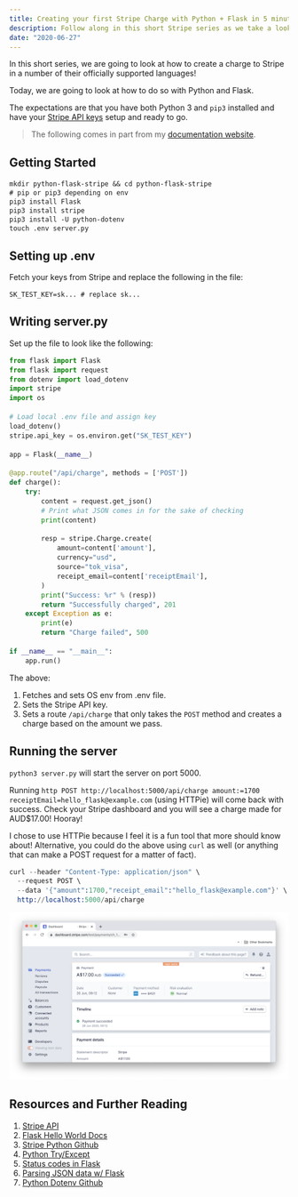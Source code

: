 ```yaml
---
title: Creating your first Stripe Charge with Python + Flask in 5 minutes
description: Follow along in this short Stripe series as we take a look at making a Stripe charge in a few different languages!
date: "2020-06-27"
---
```


In this short series, we are going to look at how to create a charge to Stripe in a number of their officially supported languages!

Today, we are going to look at how to do so with Python and Flask.

The expectations are that you have both Python 3 and `pip3` installed and have your [Stripe API keys](https://stripe.com/docs/keys) setup and ready to go.

> The following comes in part from my [documentation website](https://docs.dennisokeeffe.com/manual-stripe-flask-stripe-configuration).

## Getting Started

```shell
mkdir python-flask-stripe && cd python-flask-stripe
# pip or pip3 depending on env
pip3 install Flask
pip3 install stripe
pip3 install -U python-dotenv
touch .env server.py
```

## Setting up .env

Fetch your keys from Stripe and replace the following in the file:

```shell
SK_TEST_KEY=sk... # replace sk...
```

## Writing server.py

Set up the file to look like the following:

```python
from flask import Flask
from flask import request
from dotenv import load_dotenv
import stripe
import os

# Load local .env file and assign key
load_dotenv()
stripe.api_key = os.environ.get("SK_TEST_KEY")

app = Flask(__name__)

@app.route("/api/charge", methods = ['POST'])
def charge():
    try:
        content = request.get_json()
        # Print what JSON comes in for the sake of checking
        print(content)

        resp = stripe.Charge.create(
            amount=content['amount'],
            currency="usd",
            source="tok_visa",
            receipt_email=content['receiptEmail'],
        )
        print("Success: %r" % (resp))
        return "Successfully charged", 201
    except Exception as e:
        print(e)
        return "Charge failed", 500

if __name__ == "__main__":
    app.run()
```

The above:

1. Fetches and sets OS env from .env file.
2. Sets the Stripe API key.
3. Sets a route `/api/charge` that only takes the `POST` method and creates a charge based on the amount we pass.

## Running the server

`python3 server.py` will start the server on port 5000.

Running `http POST http://localhost:5000/api/charge amount:=1700 receiptEmail=hello_flask@example.com` (using HTTPie) will come back with success. Check your Stripe dashboard and you will see a charge made for AUD\$17.00! Hooray!

I chose to use HTTPie because I feel it is a fun tool that more should know about! Alternative, you could do the above using `curl` as well (or anything that can make a POST request for a matter of fact).

```s
curl --header "Content-Type: application/json" \
  --request POST \
  --data '{"amount":1700,"receipt_email":"hello_flask@example.com"}' \
  http://localhost:5000/api/charge
```

![Stripe Dashboard](../assets/2020-06-26-stripe-dashboard.png)

## Resources and Further Reading

1. [Stripe API](https://stripe.com/docs/api?lang=python)
2. [Flask Hello World Docs](https://docs.dennisokeeffe.com/manual-flask-hello-world)
3. [Stripe Python Github](https://github.com/stripe/stripe-python)
4. [Python Try/Except](https://www.w3schools.com/python/python_try_except.asp)
5. [Status codes in Flask](https://stackoverflow.com/questions/45412228/flask-sending-data-and-status-code-through-a-response-object/45412576)
6. [Parsing JSON data w/ Flask](https://techtutorialsx.com/2017/01/07/flask-parsing-json-data/)
7. [Python Dotenv Github](https://github.com/theskumar/python-dotenv)
